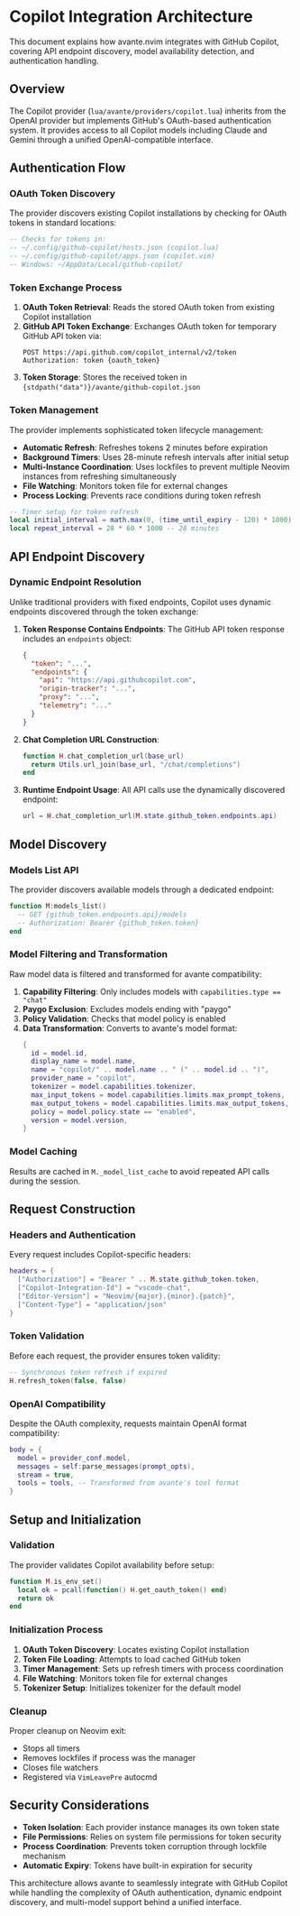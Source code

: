 # Copilot Integration Architecture

This document explains how avante.nvim integrates with GitHub Copilot, covering API endpoint discovery, model availability detection, and authentication handling.

## Overview

The Copilot provider (`lua/avante/providers/copilot.lua`) inherits from the OpenAI provider but implements GitHub's OAuth-based authentication system. It provides access to all Copilot models including Claude and Gemini through a unified OpenAI-compatible interface.

## Authentication Flow

### OAuth Token Discovery

The provider discovers existing Copilot installations by checking for OAuth tokens in standard locations:

```lua
-- Checks for tokens in:
-- ~/.config/github-copilot/hosts.json (copilot.lua)
-- ~/.config/github-copilot/apps.json (copilot.vim)
-- Windows: ~/AppData/Local/github-copilot/
```

### Token Exchange Process

1. **OAuth Token Retrieval**: Reads the stored OAuth token from existing Copilot installation
2. **GitHub API Token Exchange**: Exchanges OAuth token for temporary GitHub API token via:
   ```
   POST https://api.github.com/copilot_internal/v2/token
   Authorization: token {oauth_token}
   ```
3. **Token Storage**: Stores the received token in `{stdpath("data")}/avante/github-copilot.json`

### Token Management

The provider implements sophisticated token lifecycle management:

- **Automatic Refresh**: Refreshes tokens 2 minutes before expiration
- **Background Timers**: Uses 28-minute refresh intervals after initial setup
- **Multi-Instance Coordination**: Uses lockfiles to prevent multiple Neovim instances from refreshing simultaneously
- **File Watching**: Monitors token file for external changes
- **Process Locking**: Prevents race conditions during token refresh

```lua
-- Timer setup for token refresh
local initial_interval = math.max(0, (time_until_expiry - 120) * 1000)
local repeat_interval = 28 * 60 * 1000 -- 28 minutes
```

## API Endpoint Discovery

### Dynamic Endpoint Resolution

Unlike traditional providers with fixed endpoints, Copilot uses dynamic endpoints discovered through the token exchange:

1. **Token Response Contains Endpoints**: The GitHub API token response includes an `endpoints` object:

   ```json
   {
     "token": "...",
     "endpoints": {
       "api": "https://api.githubcopilot.com",
       "origin-tracker": "...",
       "proxy": "...",
       "telemetry": "..."
     }
   }
   ```

2. **Chat Completion URL Construction**:

   ```lua
   function H.chat_completion_url(base_url)
     return Utils.url_join(base_url, "/chat/completions")
   end
   ```

3. **Runtime Endpoint Usage**: All API calls use the dynamically discovered endpoint:
   ```lua
   url = H.chat_completion_url(M.state.github_token.endpoints.api)
   ```

## Model Discovery

### Models List API

The provider discovers available models through a dedicated endpoint:

```lua
function M:models_list()
  -- GET {github_token.endpoints.api}/models
  -- Authorization: Bearer {github_token.token}
end
```

### Model Filtering and Transformation

Raw model data is filtered and transformed for avante compatibility:

1. **Capability Filtering**: Only includes models with `capabilities.type == "chat"`
2. **Paygo Exclusion**: Excludes models ending with "paygo"
3. **Policy Validation**: Checks that model policy is enabled
4. **Data Transformation**: Converts to avante's model format:
   ```lua
   {
     id = model.id,
     display_name = model.name,
     name = "copilot/" .. model.name .. " (" .. model.id .. ")",
     provider_name = "copilot",
     tokenizer = model.capabilities.tokenizer,
     max_input_tokens = model.capabilities.limits.max_prompt_tokens,
     max_output_tokens = model.capabilities.limits.max_output_tokens,
     policy = model.policy.state == "enabled",
     version = model.version,
   }
   ```

### Model Caching

Results are cached in `M._model_list_cache` to avoid repeated API calls during the session.

## Request Construction

### Headers and Authentication

Every request includes Copilot-specific headers:

```lua
headers = {
  ["Authorization"] = "Bearer " .. M.state.github_token.token,
  ["Copilot-Integration-Id"] = "vscode-chat",
  ["Editor-Version"] = "Neovim/{major}.{minor}.{patch}",
  ["Content-Type"] = "application/json"
}
```

### Token Validation

Before each request, the provider ensures token validity:

```lua
-- Synchronous token refresh if expired
H.refresh_token(false, false)
```

### OpenAI Compatibility

Despite the OAuth complexity, requests maintain OpenAI format compatibility:

```lua
body = {
  model = provider_conf.model,
  messages = self:parse_messages(prompt_opts),
  stream = true,
  tools = tools, -- Transformed from avante's tool format
}
```

## Setup and Initialization

### Validation

The provider validates Copilot availability before setup:

```lua
function M.is_env_set()
  local ok = pcall(function() H.get_oauth_token() end)
  return ok
end
```

### Initialization Process

1. **OAuth Token Discovery**: Locates existing Copilot installation
2. **Token File Loading**: Attempts to load cached GitHub token
3. **Timer Management**: Sets up refresh timers with process coordination
4. **File Watching**: Monitors token file for external changes
5. **Tokenizer Setup**: Initializes tokenizer for the default model

### Cleanup

Proper cleanup on Neovim exit:

- Stops all timers
- Removes lockfiles if process was the manager
- Closes file watchers
- Registered via `VimLeavePre` autocmd

## Security Considerations

- **Token Isolation**: Each provider instance manages its own token state
- **File Permissions**: Relies on system file permissions for token security
- **Process Coordination**: Prevents token corruption through lockfile mechanism
- **Automatic Expiry**: Tokens have built-in expiration for security

This architecture allows avante to seamlessly integrate with GitHub Copilot while handling the complexity of OAuth authentication, dynamic endpoint discovery, and multi-model support behind a unified interface.
